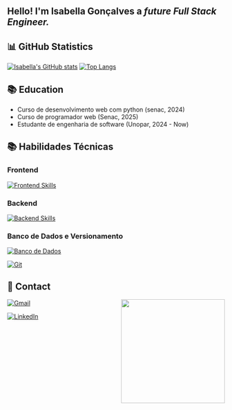## Hello! I'm <strong>Isabella Gonçalves</strong> a <em>future Full Stack Engineer.</em> 

## 📊 GitHub Statistics
[![Isabella's GitHub stats](https://github-readme-stats.vercel.app/api?username=isabellagsl&theme=github_dark)](https://github.com/isabellagsl)
[![Top Langs](https://github-readme-stats.vercel.app/api/top-langs/?username=isabellagsl&layout=compact&langs_count=7&theme=github_dark)](https://github.com/isabellagsl)


## 📚 Education

* Curso de desenvolvimento web com python (senac, 2024)
* Curso de programador web (Senac, 2025)
* Estudante de engenharia de software (Unopar, 2024 - Now)

## 📚 Habilidades Técnicas

### Frontend

[![Frontend Skills](https://skillicons.dev/icons?i=html,css,bootstrap)](https://skillicons.dev)

### Backend

[![Backend Skills](https://skillicons.dev/icons?i=python,ruby,rails,django,flask)](https://skillicons.dev)

### Banco de Dados e Versionamento

[![Banco de Dados](https://skillicons.dev/icons?i=sqlite,mongodb,mysql,postgres)](https://skillicons.dev)

[![Git](https://skillicons.dev/icons?i=git)](https://skillicons.dev)

## 📲 Contact
<img align="right"  heigh= "260" width="240" src="tenor.gif">

[![Gmail](https://img.shields.io/badge/isabellagsoftware@gmail.com-F74141?style=for-the-badge&logoColor=white&logo=gmail&link=mailto:mail.isabellagsoftware@gmail.com)](mailto:isabellagsoftware@gmail.com)

[![LinkedIn](https://img.shields.io/badge/Isabella%20Gonçalves-0e76a8?style=for-the-badge&logo=Linkedin&link=https://www.linkedin.com/in/isabella-gon%C3%A7alves-da-silva-324900309)](https://www.linkedin.com/in/isabella-gon%C3%A7alves-da-silva-324900309) 

